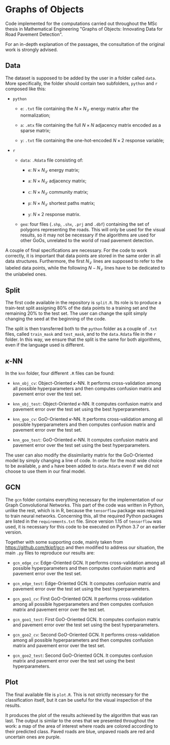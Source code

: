 # Graphs of Objects

Code implemented for the computations carried out throughout the MSc thesis in Mathematical Engineering
"Graphs of Objects: Innovating Data for Road Pavement Detection".

For an in-depth explanation of the passages, the consultation of the original
work is strongly advised.

## Data

The dataset is supposed to be added by the user in a folder called
`data`.
More specifically, the folder should contain two subfolders, `python`
and `r` composed like this:

-   `python`

    -   `e`: `.txt` file containing the $N \times N_\mathcal{L}$ energy
        matrix after the normalization;

    -   `a`: `.mtx` file containing the full $N \times N$ adjacency
        matrix encoded as a sparse matrix;

    -   `y`: `.txt` file containing the one-hot-encoded $N \times 2$
        response variable;

-   `r`

    -   `data`: `.Rdata` file consisting of:

        -   `e`: $N \times N_\mathcal{L}$ energy matrix;

        -   `a`: $N \times N_\mathcal{L}$ adjacency matrix;

        -   `c`: $N \times N_\mathcal{L}$ community matrix;

        -   `p`: $N \times N_\mathcal{L}$ shortest paths matrix;

        -   `y`: $N \times 2$ response matrix.

    -   `geo`: four files (`.shp`, `.shx`, `.prj` and `.dbf`) containing
        the set of polygons representing the roads. This will only be
        used for the visual results, so it may not be necessary if the
        algorithms are used for other GoOs, unrelated to the world of
        road pavement detection.

A couple of final specifications are necessary. For the code to work
correctly, it is important that data points are stored in the same order
in all data structures. Furthermore, the first $N_\mathcal{L}$ lines are
supposed to refer to the labeled data points, while the following
$N - N_\mathcal{L}$ lines have to be dedicated to the unlabeled ones.

## Split 

The first code available in the repository is `split.R`. Its role is to
produce a train-test split assigning 80% of the data points to a
training set and the remaining 20% to the test set. The user can change
the split simply changing the seed at the beginning of the code.

The split is then transferred both to the `python` folder as a couple of
`.txt` files, called `train_mask` and `test_mask`, and to the
`data.Rdata` file in the `r` folder. In this way, we ensure that the
split is the same for both algorithms, even if the language used is
different.

## $\kappa$-NN

In the `knn` folder, four different `.R` files can be found:

-   `knn_obj_cv`: Object-Oriented $\kappa$-NN. It performs cross-validation among all
    possible hyperparameters and then computes confusion matrix and
    pavement error over the test set.

-   `knn_obj_test`: Object-Oriented $\kappa$-NN. It computes confusion matrix and
    pavement error over the test set using the best hyperparameters.

-   `knn_goo_cv`: GoO-Oriented $\kappa$-NN. It performs cross-validation among all
    possible hyperparameters and then computes confusion matrix and
    pavement error over the test set.

-   `knn_goo_test`: GoO-Oriented $\kappa$-NN. It computes confusion matrix and
    pavement error over the test set using the best hyperparameters.

The user can also modify the dissimilarity matrix for the GoO-Oriented
model by simply changing a line of code. In order for the most wide
choice to be available, `p` and `a` have been added to `data.Rdata` even
if we did not choose to use them in our final model.

## GCN

The `gcn` folder contains everything necessary for the implementation of
our Graph Convolutional Networks. This part of the code was written in
Python, unlike the rest, which is in R, because the `tensorflow` package
was required to train neural networks. Concerning this, all the required
Python packages are listed in the `requirements.txt` file. Since version
1.15 of `tensorflow` was used, it is necessary for this code to be
executed on Python 3.7 or an earlier version.

Together with some supporting code, mainly taken from
https://github.com/tkipf/gcn and then modified to address our situation,
the main `.py` files to reproduce our results are:

-   `gcn_edge_cv`: Edge-Oriented GCN. It performs cross-validation among
    all possible hyperparameters and then computes confusion matrix and
    pavement error over the test set.

-   `gcn_edge_test`: Edge-Oriented GCN. It computes confusion matrix and
    pavement error over the test set using the best hyperparameters.

-   `gcn_goo1_cv`: First GoO-Oriented GCN. It performs cross-validation among
    all possible hyperparameters and then computes confusion matrix and
    pavement error over the test set.

-   `gcn_goo1_test`: First GoO-Oriented GCN. It computes confusion matrix and
    pavement error over the test set using the best hyperparameters.

-   `gcn_goo2_cv`: Second GoO-Oriented GCN. It performs cross-validation among
    all possible hyperparameters and then computes confusion matrix and
    pavement error over the test set.

-   `gcn_goo2_test`: Second GoO-Oriented GCN. It computes confusion matrix and
    pavement error over the test set using the best hyperparameters.

## Plot

The final available file is `plot.R`. This is not strictly necessary for
the classification itself, but it can be useful for the visual
inspection of the results.

It produces the plot of the results achieved by the algorithm that was
ran last. The output is similar to the ones that we presented throughout
the work: a map of the area of interest where roads are colored
according to their predicted class. Paved roads are blue, unpaved roads
are red and uncertain ones are purple.
